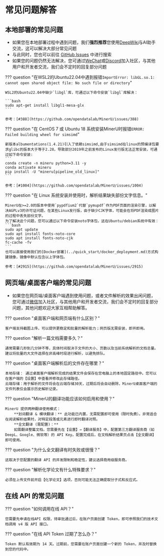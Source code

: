 # 常见问题解答
## 本地部署的常见问题
- 如果您在本地部署过程中遇到问题，我们**强烈推荐**您使用[DeepWiki](https://deepwiki.com/opendatalab/MinerU)与AI助手交流，这可以解决大部分常见问题
- 与此同时，您也可以前往 [GitHub Issues](https://github.com/opendatalab/MinerU/issues) 中进行搜索
- 如果您的问题仍然无法解决，您可通过[WeChat](https://mineru.net/community-portal/?aliasId=3c430f94)或[Discord](https://discord.gg/Tdedn9GTXq)加入社区，与其他用户和开发者交流，我们会不定时的回复部分问题

??? question "在WSL2的Ubuntu22.04中遇到报错`ImportError: libGL.so.1: cannot open shared object file: No such file or directory`"

    WSL2的Ubuntu22.04中缺少`libgl`库，可通过以下命令安装`libgl`库解决：
    
    ```bash
    sudo apt-get install libgl1-mesa-glx
    ```
    
    参考：[#388](https://github.com/opendatalab/MinerU/issues/388)


??? question "在 CentOS 7 或 Ubuntu 18 系统安装MinerU时报错`ERROR: Failed building wheel for simsimd`"

    新版本albumentations(1.4.21)引入了依赖simsimd,由于simsimd在linux的预编译包要求glibc的版本大于等于2.28，导致部分2019年之前发布的Linux发行版无法正常安装，可通过如下命令安装:
    ```
    conda create -n mineru python=3.11 -y
    conda activate mineru
    pip install -U "mineru[pipeline_old_linux]"
    ```
    
    参考：[#1004](https://github.com/opendatalab/MinerU/issues/1004)

??? question "在 Linux 系统安装并使用时，解析结果缺失部份文字信息。"

    MinerU在>=2.0的版本中使用`pypdfium2`代替`pymupdf`作为PDF页面的渲染引擎，以解决AGPLv3的许可证问题，在某些Linux发行版，由于缺少CJK字体，可能会在将PDF渲染成图片的过程中丢失部份文字。
    为了解决这个问题，您可以通过以下命令安装noto字体包，这在Ubuntu/debian系统中有效：
    ```bash
    sudo apt update
    sudo apt install fonts-noto-core
    sudo apt install fonts-noto-cjk
    fc-cache -fv
    ```
    也可以直接使用我们的[Docker部署](../quick_start/docker_deployment.md)方式构建镜像，镜像中默认包含以上字体包。
    
    参考：[#2915](https://github.com/opendatalab/MinerU/issues/2915)
    

## 网页端/桌面客户端的常见问题

- 如果您在网页端/桌面客户端遇到使用问题，或者文件解析的效果出闲问题，您可通过[微信](https://mineru.net/community-portal/?aliasId=73ea3ef3)加入社区，与其他用户和开发者交流，我们会不定时的回复部分问题，其他问题欢迎大家互相帮助解答。

??? question "桌面客户端和网页端有什么区别？"

    客户端支持截图上传，可以提供更稳定和批量的解析能力；网页版无需安装，即开即用。

??? question "解析一篇文档需要多久？"

    通常需要几秒到几分钟不等，具体时间取决于文件的大小、页数以及当前系统解析的文档总量。建议将批量的大文件选择在非高峰时段进行解析，以避免排队。

??? question "桌面客户端解析后的文件存在哪里？"

    本地存储： 通过桌面客户端解析完成的结果文件会保存在您电脑上的本地固定路径中。您可以在客户端的【设置】中查看并修改此存储路径。
    云端存储：用于解析的文件将会在云端存储30天，过期后将会自动删除，MinerU桌面客户端的文件列表仅会展示历史解析记录。

??? question "MinerU的翻译功能应该如何启用和使用？"

    MinerU 提供两种翻译使用模式：
        **划词翻译 & 模块翻译：** 此功能已内置，无需配置即可使用（限时免费）。非常适合在阅读解析结果时，对特定段落或元素进行即时翻译对照。
        **全文翻译 (需配置)：**
        如需翻译整篇文档，您需要先在【设置】→【翻译服务】中，配置第三方翻译服务商（如 DeepL、Google、微软等）的 API Key。配置完成后，在文档解析结果页点击【全文翻译】即可使用。

??? question "为什么全文翻译有时失败或很慢？"

    这取决于您配置的翻译 API 的并发限制和稳定性，建议选择商用级服务商。

??? question "解析化学论文有什么特殊要求？"

    必须在上传文件前开启【化学论文】选项，否则可能无法正确提取分子式和反应式。

## 在线 API 的常见问题

??? question "如何调用在线 API？"

    您需要先申请在线API 权限，待审批通过后，在账户页面创建 Token，即可参照我们的技术文档调用 v4 版 API 接口。

??? question "在线 API Token 过期了怎么办？"
    
    Token 默认有效期为 14 天。过期前，您需要在账户页面创建一个新的 Token，并及时替换到您的代码中。